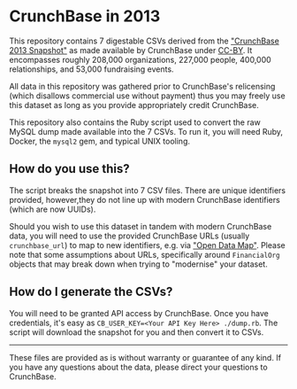# CrunchBase in 2013

This repository contains 7 digestable CSVs derived from the ["CrunchBase 2013 Snapshot"](https://data.crunchbase.com/docs/2013-snapshot) as made available by CrunchBase under [CC-BY](https://creativecommons.org/licenses/by/4.0/). It encompasses roughly 208,000 organizations, 227,000 people, 400,000 relationships, and 53,000 fundraising events.

All data in this repository was gathered prior to CrunchBase's relicensing (which disallows commercial use without payment) thus you may freely use this dataset as long as you provide appropriately credit CrunchBase.

This repository also contains the Ruby script used to convert the raw MySQL dump made available into the 7 CSVs. To run it, you will need Ruby, Docker, the `mysql2` gem, and typical UNIX tooling.

## How do you use this?

The script breaks the snapshot into 7 CSV files. There are unique identifiers provided, however,they do not line up with modern CrunchBase identifiers (which are now UUIDs).

Should you wish to use this dataset in tandem with modern CrunchBase data, you will need to use the provided CrunchBase URLs (usually `crunchbase_url`) to map to new identifiers, e.g. via ["Open Data Map"](https://data.crunchbase.com/docs/open-data-map). Please note that some assumptions about URLs, specifically around `FinancialOrg` objects that may break down when trying to "modernise" your dataset.

## How do I generate the CSVs?

You will need to be granted API access by CrunchBase. Once you have credentials, it's easy as `CB_USER_KEY=<Your API Key Here> ./dump.rb`. The script will download the snapshot for you and then convert it to CSVs.

---

These files are provided as is without warranty or guarantee of any kind. If you have any questions about the data, please direct your questions to CrunchBase.

